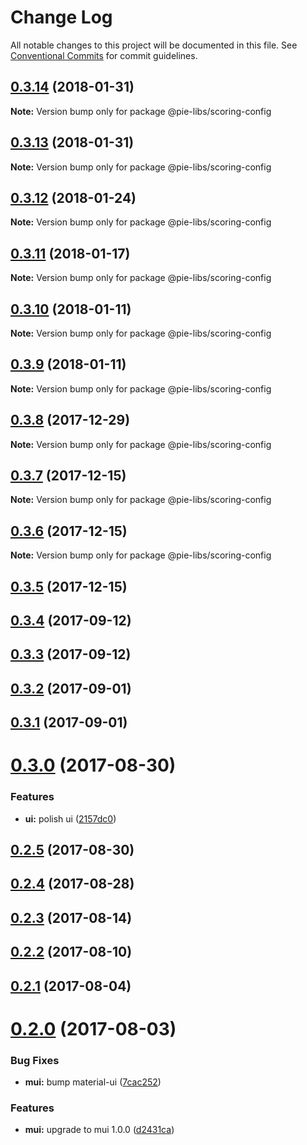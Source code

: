 # Change Log

All notable changes to this project will be documented in this file.
See [Conventional Commits](https://conventionalcommits.org) for commit guidelines.

<a name="0.3.14"></a>
## [0.3.14](https://github.com/pieelements/pie-elements/compare/@pie-libs/scoring-config@0.3.13...@pie-libs/scoring-config@0.3.14) (2018-01-31)




**Note:** Version bump only for package @pie-libs/scoring-config

<a name="0.3.13"></a>
## [0.3.13](https://github.com/pieelements/pie-elements/compare/@pie-libs/scoring-config@0.3.12...@pie-libs/scoring-config@0.3.13) (2018-01-31)




**Note:** Version bump only for package @pie-libs/scoring-config

<a name="0.3.12"></a>
## [0.3.12](https://github.com/pieelements/pie-elements/compare/@pie-libs/scoring-config@0.3.11...@pie-libs/scoring-config@0.3.12) (2018-01-24)




**Note:** Version bump only for package @pie-libs/scoring-config

<a name="0.3.11"></a>
## [0.3.11](https://github.com/pieelements/pie-elements/compare/@pie-libs/scoring-config@0.3.10...@pie-libs/scoring-config@0.3.11) (2018-01-17)




**Note:** Version bump only for package @pie-libs/scoring-config

<a name="0.3.10"></a>
## [0.3.10](https://github.com/pieelements/pie-elements/compare/@pie-libs/scoring-config@0.3.9...@pie-libs/scoring-config@0.3.10) (2018-01-11)




**Note:** Version bump only for package @pie-libs/scoring-config

<a name="0.3.9"></a>
## [0.3.9](https://github.com/pieelements/pie-elements/compare/@pie-libs/scoring-config@0.3.8...@pie-libs/scoring-config@0.3.9) (2018-01-11)




**Note:** Version bump only for package @pie-libs/scoring-config

<a name="0.3.8"></a>
## [0.3.8](https://github.com/pieelements/pie-elements/compare/@pie-libs/scoring-config@0.3.7...@pie-libs/scoring-config@0.3.8) (2017-12-29)




**Note:** Version bump only for package @pie-libs/scoring-config

<a name="0.3.7"></a>
## [0.3.7](https://github.com/pieelements/pie-elements/compare/@pie-libs/scoring-config@0.3.6...@pie-libs/scoring-config@0.3.7) (2017-12-15)




**Note:** Version bump only for package @pie-libs/scoring-config

<a name="0.3.6"></a>
## [0.3.6](https://github.com/pieelements/pie-elements/compare/@pie-libs/scoring-config@0.3.5...@pie-libs/scoring-config@0.3.6) (2017-12-15)




**Note:** Version bump only for package @pie-libs/scoring-config

<a name="0.3.5"></a>
## [0.3.5](https://github.com/pieelements/pie-elements/compare/@pie-libs/scoring-config@0.3.4...@pie-libs/scoring-config@0.3.5) (2017-12-15)




<a name="0.3.4"></a>
## [0.3.4](https://github.com/pieelements/pie-elements/compare/@pie-libs/scoring-config@0.3.3...@pie-libs/scoring-config@0.3.4) (2017-09-12)




<a name="0.3.3"></a>
## [0.3.3](https://github.com/pieelements/pie-elements/compare/@pie-libs/scoring-config@0.3.2...@pie-libs/scoring-config@0.3.3) (2017-09-12)




<a name="0.3.2"></a>
## [0.3.2](https://github.com/pieelements/pie-elements/compare/@pie-libs/scoring-config@0.3.1...@pie-libs/scoring-config@0.3.2) (2017-09-01)




<a name="0.3.1"></a>
## [0.3.1](https://github.com/pieelements/pie-elements/compare/@pie-libs/scoring-config@0.3.0...@pie-libs/scoring-config@0.3.1) (2017-09-01)




<a name="0.3.0"></a>
# [0.3.0](https://github.com/pieelements/pie-elements/compare/@pie-libs/scoring-config@0.2.5...@pie-libs/scoring-config@0.3.0) (2017-08-30)


### Features

* **ui:** polish ui ([2157dc0](https://github.com/pieelements/pie-elements/commit/2157dc0))




<a name="0.2.5"></a>
## [0.2.5](https://github.com/pieelements/pie-elements/compare/@pie-libs/scoring-config@0.2.4...@pie-libs/scoring-config@0.2.5) (2017-08-30)




<a name="0.2.4"></a>
## [0.2.4](https://github.com/pieelements/pie-elements/compare/@pie-libs/scoring-config@0.2.3...@pie-libs/scoring-config@0.2.4) (2017-08-28)




<a name="0.2.3"></a>
## [0.2.3](https://github.com/pieelements/pie-elements/compare/@pie-libs/scoring-config@0.2.2...@pie-libs/scoring-config@0.2.3) (2017-08-14)




<a name="0.2.2"></a>
## [0.2.2](https://github.com/pieelements/pie-elements/compare/@pie-libs/scoring-config@0.2.1...@pie-libs/scoring-config@0.2.2) (2017-08-10)




<a name="0.2.1"></a>
## [0.2.1](https://github.com/pieelements/pie-elements/compare/@pie-libs/scoring-config@0.2.0...@pie-libs/scoring-config@0.2.1) (2017-08-04)




<a name="0.2.0"></a>
# [0.2.0](https://github.com/pieelements/pie-elements/compare/@pie-libs/scoring-config@0.1.0...@pie-libs/scoring-config@0.2.0) (2017-08-03)


### Bug Fixes

* **mui:** bump material-ui ([7cac252](https://github.com/pieelements/pie-elements/commit/7cac252))


### Features

* **mui:** upgrade to mui 1.0.0 ([d2431ca](https://github.com/pieelements/pie-elements/commit/d2431ca))
